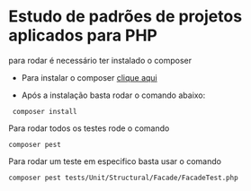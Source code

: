 # Estudo de padrões de projetos aplicados para PHP

para rodar é necessário ter instalado o composer

- Para instalar o composer [clique aqui](https://getcomposer.org/download/)

- Após a instalação basta rodar o comando abaixo: 

``` composer install```

Para rodar todos os testes rode o comando

``` composer pest ```


Para rodar um teste em especifico basta usar o comando

``` composer pest tests/Unit/Structural/Facade/FacadeTest.php ```